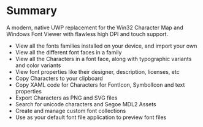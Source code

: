 # Summary 

A modern, native UWP replacement for the Win32 Character Map and Windows Font Viewer with flawless high DPI and touch support.

- View all the fonts families installed on your device, and import your own
- View all the different font faces in a family
- View all the Characters in a font face, along with typographic variants and color variants
- View font properties like their designer, description, licenses, etc 
- Copy Characters to your clipboard
- Copy XAML code for Characters for FontIcon, SymbolIcon and text properties
- Export Characters as PNG and SVG files
- Search for unicode characters and Segoe MDL2 Assets
- Create and manage custom font collections
- Use as your default font file application to preview font files